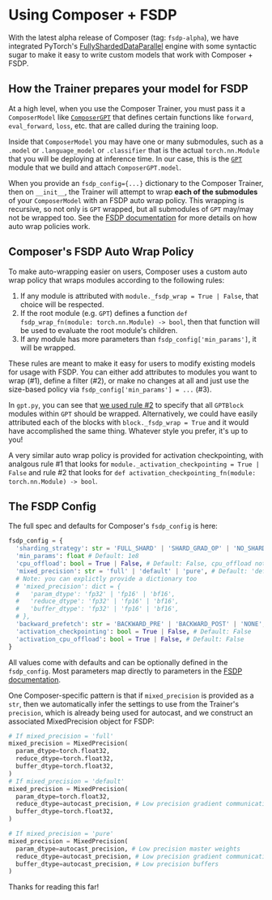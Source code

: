 # Using Composer + FSDP

With the latest alpha release of Composer (tag: `fsdp-alpha`), we have integrated PyTorch's [FullyShardedDataParallel](https://pytorch.org/docs/stable/fsdp.html) engine with some syntactic sugar to make it easy to write custom models that work with Composer + FSDP.

## How the Trainer prepares your model for FSDP
At a high level, when you use the Composer Trainer, you must pass it a `ComposerModel` like [`ComposerGPT`](./gpt.py#L178) that defines certain functions like `forward`, `eval_forward`, `loss`, etc. that are called during the training loop.

Inside that `ComposerModel` you may have one or many submodules, such as a `.model` or `.language_model` or `.classifier` that is the actual `torch.nn.Module` that you will be deploying at inference time. In our case, this is the [`GPT`](./gpt.py#L102) module that we build and attach `ComposerGPT.model`.

When you provide an `fsdp_config={...}` dictionary to the Composer Trainer, then on `__init__`, the Trainer will attempt to wrap **each of the submodules** of your `ComposerModel` with an FSDP auto wrap policy. This wrapping is recursive, so not only is `GPT` wrapped, but all submodules of `GPT` may/may not be wrapped too. See the [FSDP documentation](https://pytorch.org/docs/stable/fsdp.html) for more details on how auto wrap policies work.


## Composer's FSDP Auto Wrap Policy
To make auto-wrapping easier on users, Composer uses a custom auto wrap policy that wraps modules according to the following rules:
1) If any module is attributed with `module._fsdp_wrap = True | False`, that choice will be respected.
2) If the root module (e.g. `GPT`) defines a function `def fsdp_wrap_fn(module: torch.nn.Module) -> bool`, then that function will be used to evaluate the root module's children.
3) If any module has more parameters than `fsdp_config['min_params']`, it will be wrapped.

These rules are meant to make it easy for users to modify existing models for usage with FSDP. You can either add attributes to modules you want to wrap (#1), define a filter (#2), or make no changes at all and just use the size-based policy via `fsdp_config['min_params'] = ...` (#3).

In `gpt.py`, you can see that [we used rule #2](./llm/gpt.py#L172) to specify that all `GPTBlock` modules within `GPT` should be wrapped. Alternatively, we could have easily attributed each of the blocks with `block._fsdp_wrap = True` and it would have accomplished the same thing. Whatever style you prefer, it's up to you!

A very similar auto wrap policy is provided for activation checkpointing, with analgous rule #1 that looks for `module._activation_checkpointing = True | False` and rule #2 that looks for `def activation_checkpointing_fn(module: torch.nn.Module) -> bool`.

## The FSDP Config
The full spec and defaults for Composer's `fsdp_config` is here:
```python
fsdp_config = {
  'sharding_strategy': str = 'FULL_SHARD' | 'SHARD_GRAD_OP' | 'NO_SHARD', # Default: 'FULL_SHARD'
  'min_params': float # Default: 1e8
  'cpu_offload': bool = True | False, # Default: False, cpu_offload not supported yet
  'mixed_precision': str = 'full' | 'default' | 'pure', # Default: 'default'
  # Note: you can explictly provide a dictionary too
  # 'mixed_precision': dict = {
  #   'param_dtype': 'fp32' | 'fp16' | 'bf16',
  #   'reduce_dtype': 'fp32' | 'fp16' | 'bf16',
  #   'buffer_dtype': 'fp32' | 'fp16' | 'bf16',
  # },
  'backward_prefetch': str = 'BACKWARD_PRE' | 'BACKWARD_POST' | 'NONE', # Default: 'BACKWARD_POST'
  'activation_checkpointing': bool = True | False, # Default: False
  'activation_cpu_offload': bool = True | False, # Default: False
}
```

All values come with defaults and can be optionally defined in the `fsdp_config`. Most parameters map directly to parameters in the [FSDP documentation](https://pytorch.org/docs/stable/fsdp.html#torch.distributed.fsdp.FullyShardedDataParallel).

One Composer-specific pattern is that if `mixed_precision` is provided as a `str`, then we automatically infer the settings to use from the Trainer's `precision`, which is already being used for autocast, and we construct an associated MixedPrecision object for FSDP:

```python
# If mixed_precision = 'full'
mixed_precision = MixedPrecision(
  param_dtype=torch.float32,
  reduce_dtype=torch.float32,
  buffer_dtype=torch.float32,
)
# If mixed_precision = 'default'
mixed_precision = MixedPrecision(
  param_dtype=torch.float32,
  reduce_dtype=autocast_precision, # Low precision gradient communication
  buffer_dtype=torch.float32,
)

# If mixed_precision = 'pure'
mixed_precision = MixedPrecision(
  param_dtype=autocast_precision, # Low precision master weights
  reduce_dtype=autocast_precision, # Low precision gradient communication
  buffer_dtype=autocast_precision, # Low precision buffers
)
```

Thanks for reading this far!